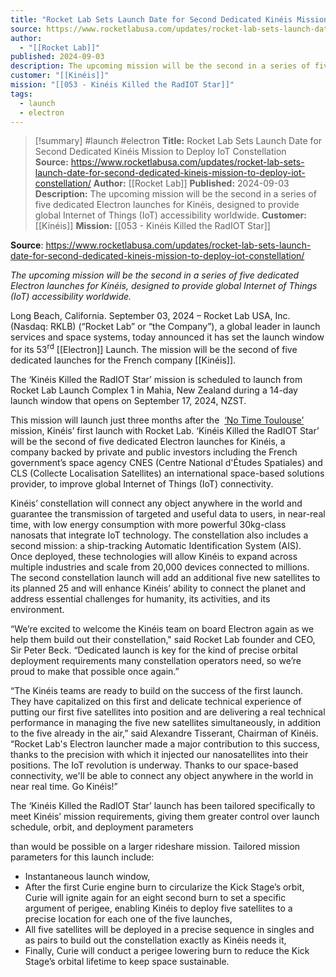 ```yaml
---
title: "Rocket Lab Sets Launch Date for Second Dedicated Kinéis Mission to Deploy IoT Constellation  "
source: https://www.rocketlabusa.com/updates/rocket-lab-sets-launch-date-for-second-dedicated-kineis-mission-to-deploy-iot-constellation/
author:
  - "[[Rocket Lab]]"
published: 2024-09-03
description: The upcoming mission will be the second in a series of five dedicated Electron launches for Kinéis, designed to provide global Internet of Things (IoT) accessibility worldwide.
customer: "[[Kinéis]]"
mission: "[[053 - Kinéis Killed the RadIOT Star]]"
tags:
  - launch
  - electron
---
```

>[!summary]
#launch #electron
**Title:** Rocket Lab Sets Launch Date for Second Dedicated Kinéis Mission to Deploy IoT Constellation  
**Source:** https://www.rocketlabusa.com/updates/rocket-lab-sets-launch-date-for-second-dedicated-kineis-mission-to-deploy-iot-constellation/
**Author:** [[Rocket Lab]]
**Published:** 2024-09-03
**Description:** The upcoming mission will be the second in a series of five dedicated Electron launches for Kinéis, designed to provide global Internet of Things (IoT) accessibility worldwide.
**Customer:** [[Kinéis]]
**Mission:** [[053 - Kinéis Killed the RadIOT Star]]

**Source**: https://www.rocketlabusa.com/updates/rocket-lab-sets-launch-date-for-second-dedicated-kineis-mission-to-deploy-iot-constellation/

*The upcoming mission will be the second in a series of five dedicated Electron launches for Kinéis, designed to provide global Internet of Things (IoT) accessibility worldwide.* 

Long Beach, California. September 03, 2024 – Rocket Lab USA, Inc. (Nasdaq: RKLB) (“Rocket Lab” or “the Company”), a global leader in launch services and space systems, today announced it has set the launch window for its 53<sup>rd</sup> [[Electron]] Launch. The mission will be the second of five dedicated launches for the French company [[Kinéis]].

The ‘Kinéis Killed the RadIOT Star’ mission is scheduled to launch from Rocket Lab Launch Complex 1 in Mahia, New Zealand during a 14-day launch window that opens on September 17, 2024, NZST.

This mission will launch just three months after the  [‘No Time Toulouse’](https://www.businesswire.com/news/home/20240607234714/en/Rocket-Lab-Sets-Launch-Date-for-50th-Electron-Mission-Prepares-to-Deploy-Five-Satellites-for-Kin%C3%A9is) mission, Kinéis’ first launch with Rocket Lab. ‘Kinéis Killed the RadIOT Star’ will be the second of five dedicated Electron launches for Kinéis, a company backed by private and public investors including the French government’s space agency CNES (Centre National d'Études Spatiales) and CLS (Collecte Localisation Satellites) an international space-based solutions provider, to improve global Internet of Things (IoT) connectivity.

Kinéis’ constellation will connect any object anywhere in the world and guarantee the transmission of targeted and useful data to users, in near-real time, with low energy consumption with more powerful 30kg-class nanosats that integrate IoT technology. The constellation also includes a second mission: a ship-tracking Automatic Identification System (AIS). Once deployed, these technologies will allow Kinéis to expand across multiple industries and scale from 20,000 devices connected to millions. The second constellation launch will add an additional five new satellites to its planned 25 and will enhance Kinéis’ ability to connect the planet and address essential challenges for humanity, its activities, and its environment.

“We’re excited to welcome the Kinéis team on board Electron again as we help them build out their constellation," said Rocket Lab founder and CEO, Sir Peter Beck. “Dedicated launch is key for the kind of precise orbital deployment requirements many constellation operators need, so we’re proud to make that possible once again.”

“The Kinéis teams are ready to build on the success of the first launch. They have capitalized on this first and delicate technical experience of putting our first five satellites into position and are delivering a real technical performance in managing the five new satellites simultaneously, in addition to the five already in the air,” said Alexandre Tisserant, Chairman of Kinéis. “Rocket Lab's Electron launcher made a major contribution to this success, thanks to the precision with which it injected our nanosatellites into their positions. The IoT revolution is underway. Thanks to our space-based connectivity, we'll be able to connect any object anywhere in the world in near real time. Go Kinéis!”

The ‘Kinéis Killed the RadIOT Star’ launch has been tailored specifically to meet Kinéis’ mission requirements, giving them greater control over launch schedule, orbit, and deployment parameters

than would be possible on a larger rideshare mission. Tailored mission parameters for this launch include:

- Instantaneous launch window,
- After the first Curie engine burn to circularize the Kick Stage’s orbit, Curie will ignite again for an eight second burn to set a specific argument of perigee, enabling Kinéis to deploy five satellites to a precise location for each one of the five launches,
- All five satellites will be deployed in a precise sequence in singles and as pairs to build out the constellation exactly as Kinéis needs it,
- Finally, Curie will conduct a perigee lowering burn to reduce the Kick Stage’s orbital lifetime to keep space sustainable.